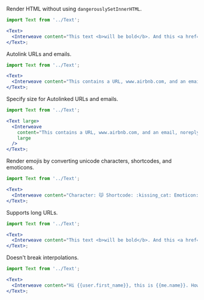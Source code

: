 Render HTML without using `dangerouslySetInnerHTML`.

```jsx
import Text from '../Text';

<Text>
  <Interweave content="This text <b>will be bold</b>. And this <a href='www.airbnb.com'>link will work</a>." />
</Text>;
```

Autolink URLs and emails.

```jsx
import Text from '../Text';

<Text>
  <Interweave content="This contains a URL, www.airbnb.com, and an email, noreply@airbnb.com." />
</Text>;
```

Specify size for Autolinked URLs and emails.

```jsx
import Text from '../Text';

<Text large>
  <Interweave
    content="This contains a URL, www.airbnb.com, and an email, noreply@airbnb.com."
    large
  />
</Text>;
```

Render emojis by converting unicode characters, shortcodes, and emoticons.

```jsx
import Text from '../Text';

<Text>
  <Interweave content="Character: 😽 Shortcode: :kissing_cat: Emoticon: :3" withEmoticons />
</Text>;
```

Supports long URLs.

```jsx
import Text from '../Text';

<Text>
  <Interweave content="This text <b>will be bold</b>. And this <a href='https://www.google.com/search?q=google+image+cats&tbm=isch&tbo=u&source=univ&sa=X&ved=2ahUKEwjDqIymvr3cAhWJllQKHV6iCZgQsAR6BAgAEAE&biw=1280&bih=1343'>https://www.google.com/search?q=google+image+cats&tbm=isch&tbo=u&source=univ&sa=X&ved=2ahUKEwjDqIymvr3cAhWJllQKHV6iCZgQsAR6BAgAEAE&biw=1280&bih=1343</a> will wrap." />
</Text>;
```

Doesn't break interpolations.

```jsx
import Text from '../Text';

<Text>
  <Interweave content="Hi {{user.first_name}}, this is {{me.name}}. How are you?" />
</Text>;
```
